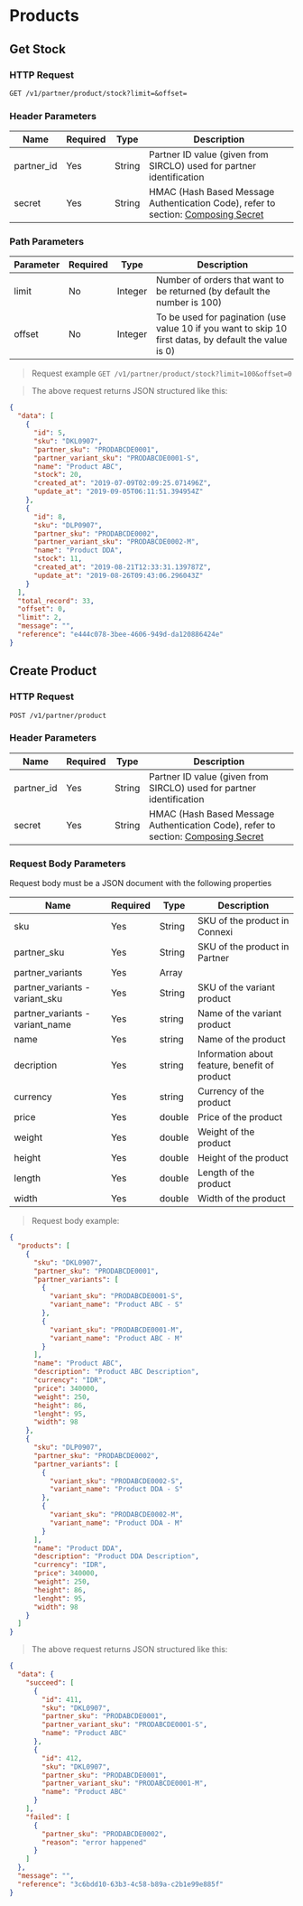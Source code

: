 # Products

## Get Stock

### HTTP Request

`GET /v1/partner/product/stock?limit=&offset=`

### Header Parameters

| Name       | Required | Type   | Description                                                                                                       |
| ---------- | -------- | ------ | ----------------------------------------------------------------------------------------------------------------- |
| partner_id | Yes      | String | Partner ID value (given from SIRCLO) used for partner identification                                              |
| secret     | Yes      | String | HMAC (Hash Based Message Authentication Code), refer to section: <a href="#composing-secret">Composing Secret</a> |

### Path Parameters

| Parameter | Required | Type    | Description                                                                                            |
| --------- | -------- | ------- | ------------------------------------------------------------------------------------------------------ |
| limit     | No       | Integer | Number of orders that want to be returned (by default the number is 100)                               |
| offset    | No       | Integer | To be used for pagination (use value 10 if you want to skip 10 first datas, by default the value is 0) |

> Request example
> `GET /v1/partner/product/stock?limit=100&offset=0`

> The above request returns JSON structured like this:

```json
{
  "data": [
    {
      "id": 5,
      "sku": "DKL0907",
      "partner_sku": "PRODABCDE0001",
      "partner_variant_sku": "PRODABCDE0001-S",
      "name": "Product ABC",
      "stock": 20,
      "created_at": "2019-07-09T02:09:25.071496Z",
      "update_at": "2019-09-05T06:11:51.394954Z"
    },
    {
      "id": 8,
      "sku": "DLP0907",
      "partner_sku": "PRODABCDE0002",
      "partner_variant_sku": "PRODABCDE0002-M",
      "name": "Product DDA",
      "stock": 11,
      "created_at": "2019-08-21T12:33:31.139787Z",
      "update_at": "2019-08-26T09:43:06.296043Z"
    }
  ],
  "total_record": 33,
  "offset": 0,
  "limit": 2,
  "message": "",
  "reference": "e444c078-3bee-4606-949d-da120886424e"
}
```

## Create Product

### HTTP Request

`POST /v1/partner/product`

### Header Parameters

| Name       | Required | Type   | Description                                                                                                       |
| ---------- | -------- | ------ | ----------------------------------------------------------------------------------------------------------------- |
| partner_id | Yes      | String | Partner ID value (given from SIRCLO) used for partner identification                                              |
| secret     | Yes      | String | HMAC (Hash Based Message Authentication Code), refer to section: <a href="#composing-secret">Composing Secret</a> |

### Request Body Parameters

Request body must be a JSON document with the following properties

| Name                            | Required | Type   | Description                                   |
| ------------------------------- | -------- | ------ | --------------------------------------------- |
| sku                             | Yes      | String | SKU of the product in Connexi                 |
| partner_sku                     | Yes      | String | SKU of the product in Partner                 |
| partner_variants                | Yes      | Array  |                                               |
| partner_variants - variant_sku  | Yes      | String | SKU of the variant product                    |
| partner_variants - variant_name | Yes      | string | Name of the variant product                   |
| name                            | Yes      | string | Name of the product                           |
| decription                      | Yes      | string | Information about feature, benefit of product |
| currency                        | Yes      | string | Currency of the product                       |
| price                           | Yes      | double | Price of the product                          |
| weight                          | Yes      | double | Weight of the product                         |
| height                          | Yes      | double | Height of the product                         |
| length                          | Yes      | double | Length of the product                         |
| width                           | Yes      | double | Width of the product                          |

> Request body example:

```json
{
  "products": [
    {
      "sku": "DKL0907",
      "partner_sku": "PRODABCDE0001",
      "partner_variants": [
        {
          "variant_sku": "PRODABCDE0001-S",
          "variant_name": "Product ABC - S"
        },
        {
          "variant_sku": "PRODABCDE0001-M",
          "variant_name": "Product ABC - M"
        }
      ],
      "name": "Product ABC",
      "description": "Product ABC Description",
      "currency": "IDR",
      "price": 340000,
      "weight": 250,
      "height": 86,
      "lenght": 95,
      "width": 98
    },
    {
      "sku": "DLP0907",
      "partner_sku": "PRODABCDE0002",
      "partner_variants": [
        {
          "variant_sku": "PRODABCDE0002-S",
          "variant_name": "Product DDA - S"
        },
        {
          "variant_sku": "PRODABCDE0002-M",
          "variant_name": "Product DDA - M"
        }
      ],
      "name": "Product DDA",
      "description": "Product DDA Description",
      "currency": "IDR",
      "price": 340000,
      "weight": 250,
      "height": 86,
      "lenght": 95,
      "width": 98
    }
  ]
}
```

> The above request returns JSON structured like this:

```json
{
  "data": {
    "succeed": [
      {
        "id": 411,
        "sku": "DKL0907",
        "partner_sku": "PRODABCDE0001",
        "partner_variant_sku": "PRODABCDE0001-S",
        "name": "Product ABC"
      },
      {
        "id": 412,
        "sku": "DKL0907",
        "partner_sku": "PRODABCDE0001",
        "partner_variant_sku": "PRODABCDE0001-M",
        "name": "Product ABC"
      }
    ],
    "failed": [
      {
        "partner_sku": "PRODABCDE0002",
        "reason": "error happened"
      }
    ]
  },
  "message": "",
  "reference": "3c6bdd10-63b3-4c58-b89a-c2b1e99e885f"
}
```
